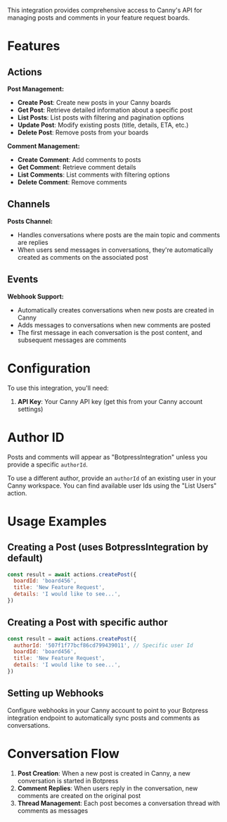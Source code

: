 This integration provides comprehensive access to Canny's API for managing posts and comments in your feature request boards.

# Features

## Actions

**Post Management:**

- **Create Post**: Create new posts in your Canny boards
- **Get Post**: Retrieve detailed information about a specific post
- **List Posts**: List posts with filtering and pagination options
- **Update Post**: Modify existing posts (title, details, ETA, etc.)
- **Delete Post**: Remove posts from your boards

**Comment Management:**

- **Create Comment**: Add comments to posts
- **Get Comment**: Retrieve comment details
- **List Comments**: List comments with filtering options
- **Delete Comment**: Remove comments

## Channels

**Posts Channel:**

- Handles conversations where posts are the main topic and comments are replies
- When users send messages in conversations, they're automatically created as comments on the associated post

## Events

**Webhook Support:**

- Automatically creates conversations when new posts are created in Canny
- Adds messages to conversations when new comments are posted
- The first message in each conversation is the post content, and subsequent messages are comments

# Configuration

To use this integration, you'll need:

1. **API Key**: Your Canny API key (get this from your Canny account settings)

# Author ID

Posts and comments will appear as "BotpressIntegration" unless you provide a specific `authorId`.

To use a different author, provide an `authorId` of an existing user in your Canny workspace. You can find available user Ids using the "List Users" action.

# Usage Examples

## Creating a Post (uses BotpressIntegration by default)

```javascript
const result = await actions.createPost({
  boardId: 'board456',
  title: 'New Feature Request',
  details: 'I would like to see...',
})
```

## Creating a Post with specific author

```javascript
const result = await actions.createPost({
  authorId: '507f1f77bcf86cd799439011', // Specific user Id
  boardId: 'board456',
  title: 'New Feature Request',
  details: 'I would like to see...',
})
```

## Setting up Webhooks

Configure webhooks in your Canny account to point to your Botpress integration endpoint to automatically sync posts and comments as conversations.

# Conversation Flow

1. **Post Creation**: When a new post is created in Canny, a new conversation is started in Botpress
2. **Comment Replies**: When users reply in the conversation, new comments are created on the original post
3. **Thread Management**: Each post becomes a conversation thread with comments as messages

